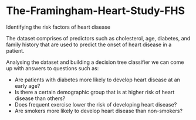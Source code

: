 # The-Framingham-Heart-Study-FHS
Identifying the risk factors of heart disease

The dataset comprises of predictors such as cholesterol, age, diabetes, and family history that are used to predict the onset of heart disease in a patient.

Analysing the dataset and building a decision tree classifier we can come up with answers to questions such as: 
- Are patients with diabetes more likely to develop heart disease at an early age? 
- Is there a certain demographic group that is at higher risk of heart disease than others? 
- Does frequent exercise lower the risk of developing heart disease? 
- Are smokers more likely to develop heart disease than non-smokers?


